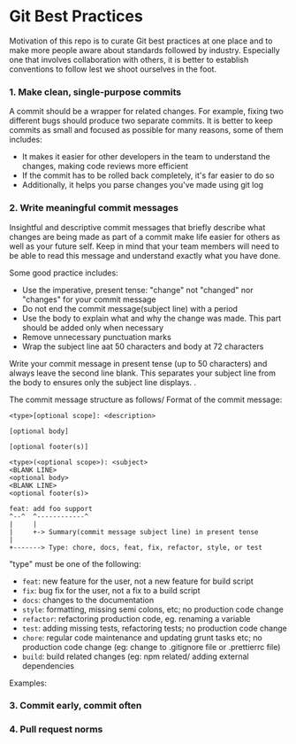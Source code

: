 # Git Best Practices

Motivation of this repo is to curate Git best practices at one place and to make more people aware about standards followed by industry. Especially one that involves collaboration with others, it is better to establish conventions to follow lest we shoot ourselves in the foot.

### 1. Make clean, single-purpose commits

A commit should be a wrapper for related changes. For example, fixing two different bugs should produce two separate commits. It is better to keep commits as small and focused as possible for many reasons, some of them includes:

- It makes it easier for other developers in the team to understand the changes, making code reviews more efficient
- If the commit has to be rolled back completely, it's far easier to do so
- Additionally, it helps you parse changes you've made using git log


### 2. Write meaningful commit messages

Insightful and descriptive commit messages that briefly describe what changes are being made as part of a commit make life easier for others as well as your future self. Keep in mind that your team members will need to be able to read this message and understand exactly what you have done.

Some good practice includes:

- Use the imperative, present tense: "change" not "changed" nor "changes" for your commit message 
- Do not end the commit message(subject line) with a period
- Use the body to explain what and why the change was made. This part should be added only when necessary
- Remove unnecessary punctuation marks
- Wrap the subject line aat 50 characters and body at 72 characters

Write your commit message in present tense (up to 50 characters) and always leave the second line blank. This separates your subject line from the body to ensures only the subject line displays. .

The commit message structure as follows/ Format of the commit message:

```
<type>[optional scope]: <description>

[optional body]

[optional footer(s)]
```
```
<type>(<optional scope>): <subject>
<BLANK LINE>
<optional body>
<BLANK LINE>
<optional footer(s)>
```
  
```
feat: add foo support
^--^  ^------------^
|     |
|     +-> Summary(commit message subject line) in present tense
|
+-------> Type: chore, docs, feat, fix, refactor, style, or test
```

"type" must be one of the following:

- `feat`: new feature for the user, not a new feature for build script
- `fix`: bug fix for the user, not a fix to a build script
- `docs`: changes to the documentation
- `style`: formatting, missing semi colons, etc; no production code change
- `refactor`: refactoring production code, eg. renaming a variable
- `test`: adding missing tests, refactoring tests; no production code change
- `chore`: regular code maintenance and updating grunt tasks etc; no production code change (eg: change to .gitignore file or .prettierrc file)
- `build`: build related changes (eg: npm related/ adding external dependencies

Examples:

### 3. Commit early, commit often

### 4. Pull request norms
